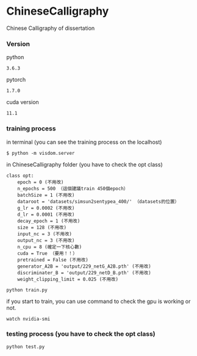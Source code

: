 # ChineseCalligraphy
Chinese Calligraphy of dissertation

### Version
python
```
3.6.3
```

pytorch
```
1.7.0
```

cuda version
```
11.1
```

### training process

in terminal (you can see the training process on the localhost)
```
$ python -m visdom.server
```

in ChineseCalligraphy folder (you have to check the opt class)
```
class opt:
    epoch = 0 (不用改)
    n_epochs = 500 （這個建議train 450個epoch）
    batchSize = 1 (不用改)
    dataroot = 'datasets/simsun2sentypea_400/' （datasets的位置）
    g_lr = 0.0002 (不用改)
    d_lr = 0.0001 (不用改)
    decay_epoch = 1 (不用改)
    size = 128 (不用改)
    input_nc = 3 (不用改)
    output_nc = 3 (不用改)
    n_cpu = 8 (確定一下核心數)
    cuda = True （要用！！）
    pretrained = False (不用改)
    generator_A2B = 'output/229_netG_A2B.pth' (不用改)
    discriminater_B = 'output/229_netD_B.pth' (不用改)
    weight_clipping_limit = 0.025 (不用改)
```
```
python train.py
```
if you start to train, you can use command to check the gpu is working or not.
```
watch nvidia-smi
```

### testing process (you have to check the opt class)

```
python test.py
```
